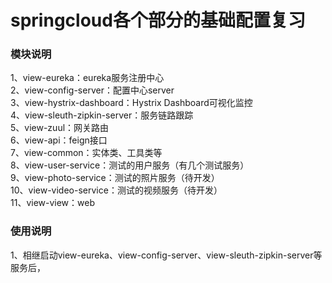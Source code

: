 # springcloud各个部分的基础配置复习

### 模块说明
1、view-eureka：eureka服务注册中心<br>
2、view-config-server：配置中心server<br>
3、view-hystrix-dashboard：Hystrix Dashboard可视化监控<br>
4、view-sleuth-zipkin-server：服务链路跟踪<br>
5、view-zuul：网关路由<br>
6、view-api：feign接口<br>
7、view-common：实体类、工具类等<br>
8、view-user-service：测试的用户服务（有几个测试服务）<br>
9、view-photo-service：测试的照片服务（待开发）<br>
10、view-video-service：测试的视频服务（待开发）<br>
11、view-view：web<br>

### 使用说明
1、相继启动view-eureka、view-config-server、view-sleuth-zipkin-server等服务后，
